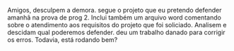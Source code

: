 Amigos, desculpem a demora. segue o projeto que eu pretendo defender amanhã na prova de prog 2. Inclui também um arquivo word comentando sobre o atendimento aos requisitos do projeto que foi soliciado.
Analisem e descidam qual poderemos defender. 
deu um trabalho danado para corrigir os erros. Todavia, está rodando bem?

